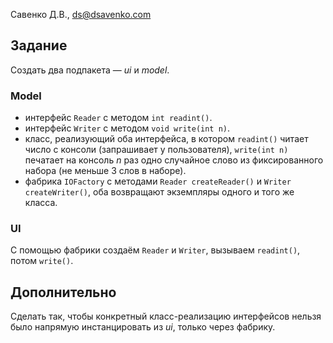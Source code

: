 Савенко Д.В., <ds@dsavenko.com>

## Задание

Создать два подпакета — *ui* и *model*.

### Model
- интерфейс `Reader` с методом `int readint()`.
- интерфейс `Writer` с методом `void write(int n)`.
- класс, реализующий оба интерфейса, в котором `readint()` читает число с консоли (запрашивает у пользователя), `write(int n)` печатает на консоль *n* раз одно случайное слово из фиксированного набора (не меньше 3 слов в наборе).
- фабрика `IOFactory` с методами `Reader createReader()` и `Writer createWriter()`, оба возвращают экземпляры одного и того же класса.

### UI

С помощью фабрики создаём `Reader` и `Writer`, вызываем `readint()`, потом `write()`.

## Дополнительно

Сделать так, чтобы конкретный класс-реализацию интерфейсов нельзя было напрямую инстанцировать из *ui*, только через фабрику.

